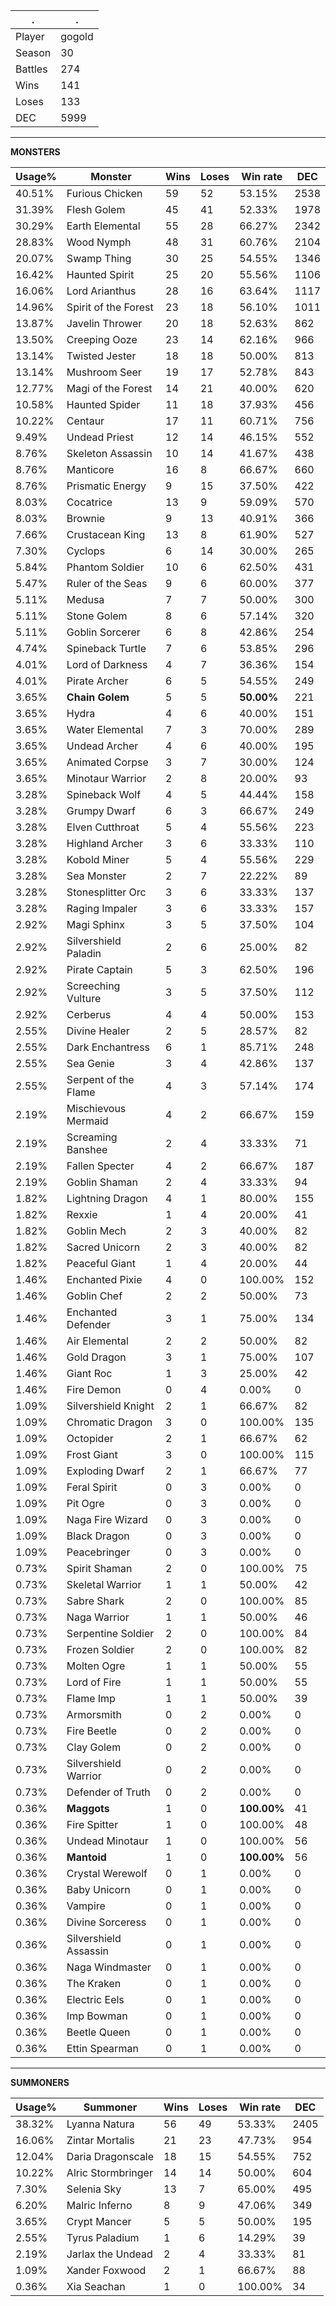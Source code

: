.|.
|-|-
Player|gogold
Season|30
Battles|274
Wins|141
Loses|133
DEC|5999

---
**MONSTERS**

Usage%|Monster|Wins|Loses|Win rate|DEC|
-|-|-|-|-|-|
40.51%|Furious Chicken|59|52|53.15%|2538|
31.39%|Flesh Golem|45|41|52.33%|1978|
30.29%|Earth Elemental|55|28|66.27%|2342|
28.83%|Wood Nymph|48|31|60.76%|2104|
20.07%|Swamp Thing|30|25|54.55%|1346|
16.42%|Haunted Spirit|25|20|55.56%|1106|
16.06%|Lord Arianthus|28|16|63.64%|1117|
14.96%|Spirit of the Forest|23|18|56.10%|1011|
13.87%|Javelin Thrower|20|18|52.63%|862|
13.50%|Creeping Ooze|23|14|62.16%|966|
13.14%|Twisted Jester|18|18|50.00%|813|
13.14%|Mushroom Seer|19|17|52.78%|843|
12.77%|Magi of the Forest|14|21|40.00%|620|
10.58%|Haunted Spider|11|18|37.93%|456|
10.22%|Centaur|17|11|60.71%|756|
9.49%|Undead Priest|12|14|46.15%|552|
8.76%|Skeleton Assassin|10|14|41.67%|438|
8.76%|Manticore|16|8|66.67%|660|
8.76%|Prismatic Energy|9|15|37.50%|422|
8.03%|Cocatrice|13|9|59.09%|570|
8.03%|Brownie|9|13|40.91%|366|
7.66%|Crustacean King|13|8|61.90%|527|
7.30%|Cyclops|6|14|30.00%|265|
5.84%|Phantom Soldier|10|6|62.50%|431|
5.47%|Ruler of the Seas|9|6|60.00%|377|
5.11%|Medusa|7|7|50.00%|300|
5.11%|Stone Golem|8|6|57.14%|320|
5.11%|Goblin Sorcerer|6|8|42.86%|254|
4.74%|Spineback Turtle|7|6|53.85%|296|
4.01%|Lord of Darkness|4|7|36.36%|154|
4.01%|Pirate Archer|6|5|54.55%|249|
3.65%|**Chain Golem**|5|5|**50.00%**|221|
3.65%|Hydra|4|6|40.00%|151|
3.65%|Water Elemental|7|3|70.00%|289|
3.65%|Undead Archer|4|6|40.00%|195|
3.65%|Animated Corpse|3|7|30.00%|124|
3.65%|Minotaur Warrior|2|8|20.00%|93|
3.28%|Spineback Wolf|4|5|44.44%|158|
3.28%|Grumpy Dwarf|6|3|66.67%|249|
3.28%|Elven Cutthroat|5|4|55.56%|223|
3.28%|Highland Archer|3|6|33.33%|110|
3.28%|Kobold Miner|5|4|55.56%|229|
3.28%|Sea Monster|2|7|22.22%|89|
3.28%|Stonesplitter Orc|3|6|33.33%|137|
3.28%|Raging Impaler|3|6|33.33%|157|
2.92%|Magi Sphinx|3|5|37.50%|104|
2.92%|Silvershield Paladin|2|6|25.00%|82|
2.92%|Pirate Captain|5|3|62.50%|196|
2.92%|Screeching Vulture|3|5|37.50%|112|
2.92%|Cerberus|4|4|50.00%|153|
2.55%|Divine Healer|2|5|28.57%|82|
2.55%|Dark Enchantress|6|1|85.71%|248|
2.55%|Sea Genie|3|4|42.86%|137|
2.55%|Serpent of the Flame|4|3|57.14%|174|
2.19%|Mischievous Mermaid|4|2|66.67%|159|
2.19%|Screaming Banshee|2|4|33.33%|71|
2.19%|Fallen Specter|4|2|66.67%|187|
2.19%|Goblin Shaman|2|4|33.33%|94|
1.82%|Lightning Dragon|4|1|80.00%|155|
1.82%|Rexxie|1|4|20.00%|41|
1.82%|Goblin Mech|2|3|40.00%|82|
1.82%|Sacred Unicorn|2|3|40.00%|82|
1.82%|Peaceful Giant|1|4|20.00%|44|
1.46%|Enchanted Pixie|4|0|100.00%|152|
1.46%|Goblin Chef|2|2|50.00%|73|
1.46%|Enchanted Defender|3|1|75.00%|134|
1.46%|Air Elemental|2|2|50.00%|82|
1.46%|Gold Dragon|3|1|75.00%|107|
1.46%|Giant Roc|1|3|25.00%|42|
1.46%|Fire Demon|0|4|0.00%|0|
1.09%|Silvershield Knight|2|1|66.67%|82|
1.09%|Chromatic Dragon|3|0|100.00%|135|
1.09%|Octopider|2|1|66.67%|62|
1.09%|Frost Giant|3|0|100.00%|115|
1.09%|Exploding Dwarf|2|1|66.67%|77|
1.09%|Feral Spirit|0|3|0.00%|0|
1.09%|Pit Ogre|0|3|0.00%|0|
1.09%|Naga Fire Wizard|0|3|0.00%|0|
1.09%|Black Dragon|0|3|0.00%|0|
1.09%|Peacebringer|0|3|0.00%|0|
0.73%|Spirit Shaman|2|0|100.00%|75|
0.73%|Skeletal Warrior|1|1|50.00%|42|
0.73%|Sabre Shark|2|0|100.00%|85|
0.73%|Naga Warrior|1|1|50.00%|46|
0.73%|Serpentine Soldier|2|0|100.00%|84|
0.73%|Frozen Soldier|2|0|100.00%|82|
0.73%|Molten Ogre|1|1|50.00%|55|
0.73%|Lord of Fire|1|1|50.00%|55|
0.73%|Flame Imp|1|1|50.00%|39|
0.73%|Armorsmith|0|2|0.00%|0|
0.73%|Fire Beetle|0|2|0.00%|0|
0.73%|Clay Golem|0|2|0.00%|0|
0.73%|Silvershield Warrior|0|2|0.00%|0|
0.73%|Defender of Truth|0|2|0.00%|0|
0.36%|**Maggots**|1|0|**100.00%**|41|
0.36%|Fire Spitter|1|0|100.00%|48|
0.36%|Undead Minotaur|1|0|100.00%|56|
0.36%|**Mantoid**|1|0|**100.00%**|56|
0.36%|Crystal Werewolf|0|1|0.00%|0|
0.36%|Baby Unicorn|0|1|0.00%|0|
0.36%|Vampire|0|1|0.00%|0|
0.36%|Divine Sorceress|0|1|0.00%|0|
0.36%|Silvershield Assassin|0|1|0.00%|0|
0.36%|Naga Windmaster|0|1|0.00%|0|
0.36%|The Kraken|0|1|0.00%|0|
0.36%|Electric Eels|0|1|0.00%|0|
0.36%|Imp Bowman|0|1|0.00%|0|
0.36%|Beetle Queen|0|1|0.00%|0|
0.36%|Ettin Spearman|0|1|0.00%|0|

---
**SUMMONERS**

Usage%|Summoner|Wins|Loses|Win rate|DEC|
-|-|-|-|-|-|
38.32%|Lyanna Natura|56|49|53.33%|2405|
16.06%|Zintar Mortalis|21|23|47.73%|954|
12.04%|Daria Dragonscale|18|15|54.55%|752|
10.22%|Alric Stormbringer|14|14|50.00%|604|
7.30%|Selenia Sky|13|7|65.00%|495|
6.20%|Malric Inferno|8|9|47.06%|349|
3.65%|Crypt Mancer|5|5|50.00%|195|
2.55%|Tyrus Paladium|1|6|14.29%|39|
2.19%|Jarlax the Undead|2|4|33.33%|81|
1.09%|Xander Foxwood|2|1|66.67%|88|
0.36%|Xia Seachan|1|0|100.00%|34|
